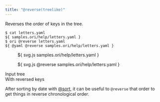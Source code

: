 ```yaml
---
title: "@reverse(treelike)"
---
```


Reverses the order of keys in the tree.

```console
$ cat letters.yaml
${ samples.ori/help/letters.yaml }
$ ori @reverse letters.yaml
${ @yaml @reverse samples.ori/help/letters.yaml }
```

<div class="sideBySide">
  <figure>
    ${ svg.js samples.ori/help/letters.yaml }
  </figure>
  <figure>
    ${ svg.js @reverse samples.ori/help/letters.yaml }
  </figure>
  <figcaption>Input tree</figcaption>
  <figcaption>With reversed keys</figcaption>
</div>

After sorting by date with [@sort](@sort.html), it can be useful to `@reverse` that order to get things in reverse chronological order.
